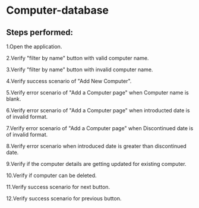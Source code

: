 # Computer-database

Steps performed:
-------------------

1.Open the application.

2.Verify "filter by name" button with valid computer name.

3.Verify "filter by name" button with invalid computer name.

4.Verify success scenario of "Add New Computer".

5.Verify error scenario of "Add a Computer page" when Computer name  is blank.

6.Verify error scenario of "Add a Computer page" when introducted date is of invalid format.

7.Verify error scenario of "Add a Computer page" when Discontinued date  is of invalid format.

8.Verify error scenario when introduced date is greater than discontinued date.

9.Verify if the computer details are getting updated for existing  computer.

10.Verify if computer can be deleted.

11.Verify success scenario for next button.

12.Verify success scenario for previous button.
